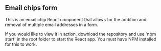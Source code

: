 ## Email chips form

This is an email chip React component that allows for the addition and removal of multiple email addresses in a form.

If you would like to view it in action, download the repository and use 'npm start' in the root folder to start the React app. You must have NPM installed for this to work.
